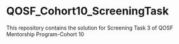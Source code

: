 # QOSF_Cohort10_ScreeningTask
This repository contains the solution for Screening Task 3 of QOSF Mentorship Program-Cohort 10

